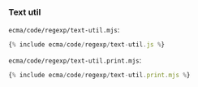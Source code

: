 ### Text util

`ecma/code/regexp/text-util.mjs`:
```js
{% include ecma/code/regexp/text-util.js %}
```

`ecma/code/regexp/text-util.print.mjs`:
```js
{% include ecma/code/regexp/text-util.print.mjs %}
```
